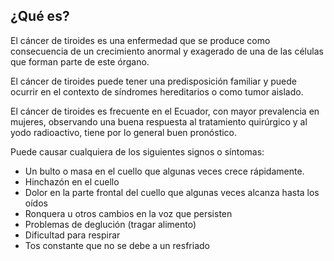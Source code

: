 ﻿## ¿Qué es?
El cáncer de tiroides es una enfermedad que se produce como consecuencia de un crecimiento anormal y exagerado de una de las células que forman parte de este órgano. 

El cáncer de tiroides puede tener una predisposición familiar y puede ocurrir en el contexto de síndromes hereditarios o como tumor aislado.

El cáncer de tiroides es frecuente en el Ecuador, con mayor prevalencia en mujeres, observando una buena respuesta al tratamiento quirúrgico y al yodo radioactivo, tiene por lo general buen pronóstico.

Puede causar cualquiera de los siguientes signos o síntomas:
-	Un bulto o masa en el cuello que algunas veces crece rápidamente.
-	Hinchazón en el cuello
-	Dolor en la parte frontal del cuello que algunas veces alcanza hasta los oídos
-	Ronquera u otros cambios en la voz que persisten
-	Problemas de deglución (tragar alimento)
-	Dificultad para respirar
-	Tos constante que no se debe a un resfriado


